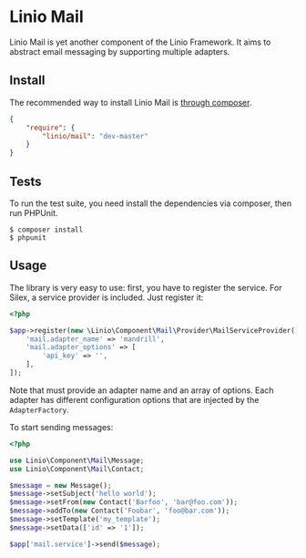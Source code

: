 Linio Mail
==========

Linio Mail is yet another component of the Linio Framework. It aims to
abstract email messaging by supporting multiple adapters.

Install
-------

The recommended way to install Linio Mail is [through composer](http://getcomposer.org).

```JSON
{
    "require": {
        "linio/mail": "dev-master"
    }
}
```

Tests
-----

To run the test suite, you need install the dependencies via composer, then
run PHPUnit.

    $ composer install
    $ phpunit

Usage
-----

The library is very easy to use: first, you have to register the service. For
Silex, a service provider is included. Just register it:

```php
<?php

$app->register(new \Linio\Component\Mail\Provider\MailServiceProvider(), [
    'mail.adapter_name' => 'mandrill',
    'mail.adapter_options' => [
        'api_key' => '',
    ],
]);

```

Note that must provide an adapter name and an array of options. Each adapter
has different configuration options that are injected by the `AdapterFactory`.

To start sending messages:

```php
<?php

use Linio\Component\Mail\Message;
use Linio\Component\Mail\Contact;

$message = new Message();
$message->setSubject('hello world');
$message->setFrom(new Contact('Barfoo', 'bar@foo.com'));
$message->addTo(new Contact('Foobar', 'foo@bar.com'));
$message->setTemplate('my_template');
$message->setData(['id' => '1']);

$app['mail.service']->send($message);

```
